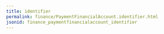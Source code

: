 ```yaml
---
title: identifier
permalink: finance/PaymentFinancialAccount.identifier.html
jsonid: finance_paymentfinancialaccount_identifier
---
```

